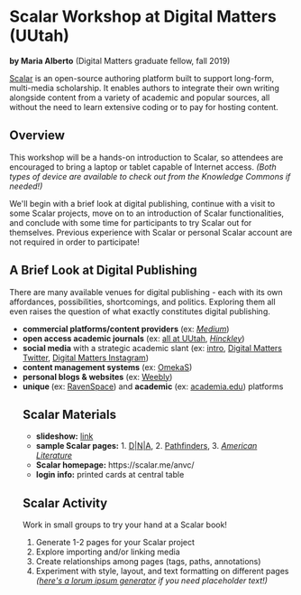 <h1>Scalar Workshop at Digital Matters (UUtah)</h1>
<p><b>by Maria Alberto</b> (Digital Matters graduate fellow, fall 2019)</p>
<p> <a href="https://scalar.me/anvc/"> Scalar</a> is an open-source authoring platform built to support long-form, multi-media scholarship. It enables authors to integrate their own writing alongside content from a variety of academic and popular sources, all without the need to learn extensive coding or to pay for hosting content.</p>

<h2>Overview</h2>
<p>This workshop will be a hands-on introduction to Scalar, so attendees are encouraged to bring a laptop or tablet capable of Internet access. <i>(Both types of device are available to check out from the Knowledge Commons if needed!)</i></p>

<p>We'll begin with a brief look at digital publishing, continue with a visit to some Scalar projects, move on to an introduction of Scalar functionalities, and conclude with some time for participants to try Scalar out for themselves. Previous experience with Scalar or personal Scalar account are not required in order to participate!</p> 

<h2>A Brief Look at Digital Publishing</h2>
<p>There are many available venues for digital publishing - each with its own affordances, possibilities, shortcomings, and politics. Exploring them all even raises the question of what exactly constitutes digital publishing. </p>
<p><ul>
  <li><b>commercial platforms/content providers</b> (ex: <a href="https://medium.com/@cfiesler"><i>Medium</i></a>)</li>
  <li><b>open access academic journals</b> (ex: <a href="http://epubs.utah.edu/">all at UUtah</a>, <a href="http://epubs.utah.edu/index.php/HJP"><i> Hinckley</i></a>)</li>
  <li><b>social media</b> with a strategic academic slant (ex: <a href="https://www.chronicle.com/blogs/profhacker/getting-started-on-academic-twitter-v2-0/63451">intro</a>, <a href="https://twitter.com/udigitalmatters">Digital Matters Twitter</a>, <a href="https://www.instagram.com/u.digitalmatters/"> Digital Matters Instagram</a>)
  <li><b>content management systems</b> (ex: <a href="https://omeka.org/s/">OmekaS</a>)</li>
  <li><b>personal blogs & websites</b> (ex: <a href="https://www.weebly.com/"> Weebly</a>)</li>
  <li><b>unique </b> (ex: <a href="https://ravenspacepublishing.org/publications/as-i-remember-it/">RavenSpace</a>) and <b>academic</b> (ex: <a href="https://csuohio.academia.edu/JamesMarino">academia.edu</a>) platforms</li>
  </u></p>
    
<h2>Scalar Materials</h2>
<p><ul>
  <li><b>slideshow:</b> <a href="https://docs.google.com/presentation/d/12YeyLOljvS-4hs8HkSLvxn86xzt6czRHv1YWNs9DYlg/edit?usp=sharing">link</a> 
<li><b>sample Scalar pages:</b> 1. <a href="http://dnaanthology.com/anvc/dna/communicating-the-intermedia-archive-the-theresa-hak-kyung-cha-collection">D|N|A</a>, 2. <a href="http://scalar.usc.edu/works/pathfinders/index">Pathfinders</a>, 3. <a href="https://scalar.me/anvc/showcase/new-media-and-american-literature/"><i>American Literature</i></a></li>
  <li><b>Scalar homepage:</b> https://scalar.me/anvc/</li>
  <li><b>login info:</b> printed cards at central table</li></ul></p>
 

<h2>Scalar Activity</h2>
<p>Work in small groups to try your hand at a Scalar book!</p>
<p><ol start="1.">
  <li>Generate 1-2 pages for your Scalar project</li>
  <li>Explore importing and/or linking media</li>
  <li>Create relationships among pages (tags, paths, annotations)</li> 
    <li>Experiment with style, layout, and text formatting on different pages <i>(<a href= "https://www.lipsum.com/">here's a lorum ipsum generator</a> if you need placeholder text!)</i> </li>
    
</ol></p>
